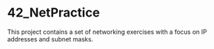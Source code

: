 # 42_NetPractice
This project contains a set of networking exercises with a focus on IP addresses and subnet masks. 
